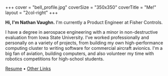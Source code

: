+++
cover = "bell_profile.jpg"
coverSize = "350x350"
coverTitle = "Me!"
layout = "2col-right"
+++

**Hi, I'm Nathan Vaughn.** I'm currently a Product Engineer at Fisher Controls.

I have a degree in aerospace engineering with a minor in non-destructive evaluation from Iowa State University.
I've worked professionally and personally on a variety of projects, from building my own high-performance computing cluster to writing software for commercial aircraft avionics.
I'm a big fan of aviation, building computers, and also volunteer my time with robotics competitions for high-school students.

[Resume](https://nthnv.me/resume) • [Other Links](https://links.nathanv.me)
